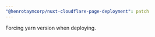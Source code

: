```yaml
---
"@henrotaymcorp/nuxt-cloudflare-page-deployment": patch
---
```


Forcing yarn version when deploying.
